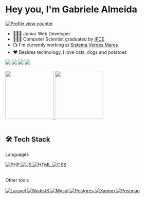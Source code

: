 <h1 align="left">Hey you, I'm Gabriele Almeida </h1>

<a href="https://github.com/GabrieleAlmeida">
    <p align="left"><img src="https://komarev.com/ghpvc/?username=GabrieleAlmeida&style=flat-square&color=green" alt="Profile view counter"/></p>
</a>

 - 👩🏽‍💻 Junior Web Developer
 - 👩🏽‍🎓 Computer Scientist graduated by [IFCE](https://ifce.edu.br/)
 - 📺 I'm currently working at [Sistema Verdes Mares](https://redeglobo.globo.com/tvverdesmares/)
 - ❤ Besides technology, I love cats, dogs and potatoes
 
 <div style="display: inline_block">
  <a href="https://www.linkedin.com/in/noogabe" target="_blank"><img src="https://img.shields.io/badge/-LinkedIn-%230077B5?style=for-the-badge&logo=linkedin&logoColor=white"></a> 
  <a href="https://instagram.com/noogabe" target="_blank"><img src="https://img.shields.io/badge/-Instagram-%23E4405F?style=for-the-badge&logo=instagram&logoColor=white"></a>
   <a href="https://facebook.com/noogabe" target="_blank"><img src="https://img.shields.io/badge/Facebook-%231877F2.svg?style=for-the-badge&logo=Facebook&logoColor=white"></a>
 <a href="mailto:naogabe@gmail.com" target="_blank"><img src="https://img.shields.io/badge/Gmail-D14836?style=for-the-badge&logo=gmail&logoColor=white"></a>
</div>

 <br>
 
<div style="display: inline_block">
  <a href="https://github.com/GabrieleAlmeida">
      <img height="150em" src="https://github-readme-stats.vercel.app/api?username=GabrieleAlmeida&show_icons=true&theme=dark&include_all_commits=true&count_private=true"/>
      <img height="150em" src="https://github-readme-stats.vercel.app/api/top-langs/?username=GabrieleAlmeida&layout=compact&langs_count=7&theme=dark"/>
  </a>
</div>
<br>

<!--<img align="right" alt="Octocat" title="Octocat" width="25%" src="https://github.com/GabrieleAlmeida/GabrieleAlmeida/blob/main/octocat.png"/>-->
  
<h2 align="left">
    <a>🛠 Tech Stack</a>
</h2>

Languages
<div style="display: inline_block">
 <a href="https://github.com/GabrieleAlmeida">
   <img align="center" alt="PHP" title="PHP" src="https://img.shields.io/badge/PHP-777BB4?style=for-the-badge&logo=php&logoColor=white"/>
  <img align="center" alt="JS" title="JS" src="https://img.shields.io/badge/JavaScript-F7DF1E?style=for-the-badge&logo=javascript&logoColor=black"/>
  <img align="center" alt="HTML" title="HTML" src="https://img.shields.io/badge/HTML5-E34F26?style=for-the-badge&logo=html5&logoColor=white"/> 
  <img align="center" alt="CSS" title="CSS" src="https://img.shields.io/badge/CSS3-1572B6?style=for-the-badge&logo=css3&logoColor=white"/>
 </a>
</div>
<br>  

Other tools
<div style="display: inline_block">
  <a href="https://github.com/GabrieleAlmeida">
    <img align="center" alt="Laravel" title="Laravel" src="https://img.shields.io/badge/Laravel-f9322c?style=for-the-badge&logo=laravel&logoColor=white"/>
    <img align="center" alt="NodeJS" title="NodeJS" src="https://img.shields.io/badge/Node.js-43853D?style=for-the-badge&logo=node.js&logoColor=white"/>
    <img align="center" alt="Mysql" title="Mysql" src="https://img.shields.io/badge/MySQL-00000F?style=for-the-badge&logo=mysql&logoColor=white"/> 
    <img align="center" alt="Postgres" title="Postgres" src="https://img.shields.io/badge/postgres-%23316192.svg?style=for-the-badge&logo=postgresql&logoColor=white"/> 
    <img align="center" alt="Xampp" title="Xampp" src="https://img.shields.io/badge/Xampp-F37623?style=for-the-badge&logo=xampp&logoColor=white"/>
    <img align="center" alt="Postman" title="Postman" src="https://img.shields.io/badge/Postman-FF6C37?style=for-the-badge&logo=postman&logoColor=white"/>
  </a>
 </div>
 <br>

<!-- 
<h2 align="left">
    <a>💻 My Contributions</a>
</h2>

<p align="left"><img src="https://github.com/GabrieleAlmeida/GabrieleAlmeida/blob/output/github-contribution-grid-snake.svg" alt="Profile view counter"/></p>
-->



